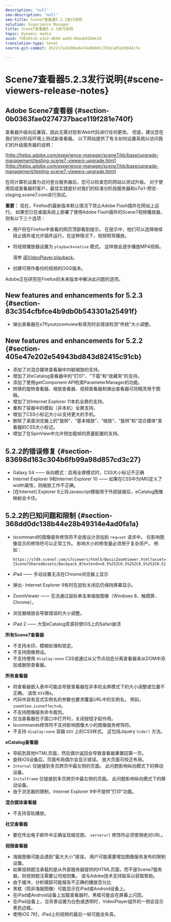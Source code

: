 ```yaml
---
description: 'null'
seo-description: 'null'
seo-title: Scene7查看器5.2.3发行说明
solution: Experience Manager
title: Scene7查看器5.2.3发行说明
topic: Dynamic media
uuid: f48101cb-a3e2-4668-ae9d-06aab41b0e19
translation-type: tm+mt
source-git-commit: 852217a34d86a6e74a868dc27b9cad5e308441fe

---
```



# Scene7查看器5.2.3发行说明{#scene-viewers-release-notes}

## Adobe Scene7查看器 {#section-0b0363fae0274737bace119f281e740f}

查看器升级向后兼容，因此无需对现有Web代码进行任何更改。 但是，建议您在我们的分阶段环境上测试新查看器。 以下网站提供了有关如何设置系统以访问我们的升级服务器的说明：

[http://helpx.adobe.com/experience-manager/scene7/kb/base/upgrade-management/testing-scene7-viewers-upgrade.html](http://helpx.adobe.com/experience-manager/scene7/kb/base/upgrade-management/testing-scene7-viewers-upgrade.html)

在将计算机设置为访问登台服务器后，您可以检查您的网站以测试升级。 对于使用现成查看器的客户，最佳实践是针对我们的标准分阶段服务器和s7is1-预览-staging.scene7.com进行测试。

**重要：** 现在，Firefox的最新版本默认情况下禁止Adobe Flash插件在网站上运行。 如果您已在桌面系统上部署了使用Adobe Flash插件的Scene7视频播放器，则有以下三个选项：

* 用户将在Firefox中查看的网页顶部看到提示。 在提示中，他们可以选择继续阻止插件或允许插件运行，在这种情况下，视频照常播放。
* 将视频播放器设置为 `playback=native` 模式。 这样做会逐步播放MP4视频。

   请参 [阅VideoPlayer.playback](../../c-html5-s7-aem-asset-viewers/c-html5-video-reference/c-html5-video-cmdref/r-html5-video-viewer-conf-attrib-videoplayer-playback.md#reference-13ec45db4cd4443b842f310153623221)。

* 创建可用作备份的视频的OGG版本。

Adobe正在研究在Firefox的未来版本中解决此问题的选项。

## New features and enhancements for 5.2.3 {#section-83c354cfbfce4b9db0b543301a25491f}

* 弹出查看器在s7flyoutzoomview有填充时会错误检测“传统”大小调整。

## New features and enhancements for 5.2.2 {#section-405e47e202e54943bd843d82415c91cb}

* 添加了对混合媒体查看器中内联缩放的支持。
* 增加了对eCatalog查看器中的“打印”、“下载”和“收藏夹”的支持。
* 添加了使用getComponent API检索ParameterManager的功能。
* 转换的旋转查看器、缩放查看器、视频查看器和弹出查看器可将精灵用于图稿。
* 增加了对Internet Explorer 11本机全屏的支持。
* 重构了容器中的模拟（非本机）全屏支持。
* 增加了CSS小标记大小以支持更大的手机。
* 删除了桌面浏览器上的“旋转”、“基本缩放”、“缩放”、“旋转”和“混合媒体”查看器的CSS大小标记。
* 增加了在SpinView中允许预加载帧的质量配置的支持。

## 5.2.2的错误修复 {#section-83698d163c304b6fb99a98d857cd3c27}

* Galaxy S4 —— 纵向模式：启用全屏模式时，CSS大小标记不正确
* Internet Explorer 9和Internet Explorer 10 —— 如果在CSS中为IMG定义了width属性，则缩放工作不正确。
* [在Internet] Explorer 9上将Javascript模板用于外部链接后，eCatalog图像映射会卡住。

## 5.2.2的已知问题和限制 {#section-368dd0dc138b44e28b49314e4ad0fa1a}

* iscommand的图像服务修饰符不会按设计添加到 `req=set` 请求中。 仅影响图像显示的修饰符可以正常工作。 影响大小的修改量必须用于复杂资产。 例如：

   ```
   https://s7d9.scene7.com/s7viewers/html5/BasicZoomViewer.html?asset= {Scene7SharedAssets/Backpack_B?extendn=0.5%252C0.5%252C0.5%252C0.5}
   ```

* iPad —— 手动设置无法在Chrome浏览器上显示
* 弹出- Internet Explorer 9有时在鼠标关闭后仍保持屏幕显示。
* ZoomViewer —— 无法通过鼠标单击来缩放图像（Windows 8、触摸屏、Chrome）。
* 浏览器缩放会导致错误的大小调整。
* iPad 2 —— 大型eCatalog资源将使IOS上的Safari崩溃

**所有Scene7查看器**

* 不支持水印、模糊处理和锁定。
* 不支持图像预设。
* 不支持使用 `display:none` CSS或通过从父节点动态分离查看器来从DOM中添加或删除查看器。

**所有查看器**

* 将查看器嵌入表中可能会导致查看器在非本机全屏模式下的大小调整或位置不正确。 请改 `DIV`用s。
* 代码中具有显式实例名的参数也要求覆盖URL中的实例名。 例如，`zoomView.iconeffect=0`。
* 不支持图像服务命令裁剪。
* 仅当查看器在子窗口中打开时，关闭按钮才起作用。
* Iscommands修饰符不支持影响图像大小的图像服务修饰符。
* 不支持 `display:none` 容器 `DIV` 上的CSS样式。 这包括Jquery `hide()` 方法。

**eCatalog查看器**

* 导航到其他HTML页面，然后偶尔返回会导致查看器重置回第一页。
* 旋转iOS设备后，页面布局偶尔会显示错误。 放大页面可校正布局。
* `Internal` 仅链接到多页跨页中最左侧的页面。 此问题影响纵向模式下的移动设备。
* `InitalFrame` 仅链接到多页跨页中最左侧的页面。 此问题影响纵向模式下的移动设备。
* 由于浏览器的限制，Internet Explorer 9中不提供“打印”功能。

**混合媒体查看器**

* 不支持音轨播放。

**社交查看器**

* 要在传出电子邮件中正确呈现缩览图， `serverurl` 修饰符必须使用绝对URL。

**视频查看器**

* 海报图像可能会遇到“最大大小”错误。 用户可能需要增加图像服务发布的限制设置。
* 如果视频题注承载的是从外部服务器提供的HTML页面，而不是Scene7服务器，则视频题注需要公司规则集。 请与Adobe技术支持联系以获取帮助。
* 由于缓冲，分析跟踪可能报告不正确的播放百分比
* 黑框（而非海报图像）可能显示在iPad或Android设备上。
* 在iPad或Android设备上加载查看器时，黑框可能会在屏幕上闪现。
* 在iPad设备上，当背景设置为白色或透明时，VideoPlayer组件的一侧会显示黑色边框。
* 使用iOS 7时，iPad上的视频的最后一帧可能会失真。

